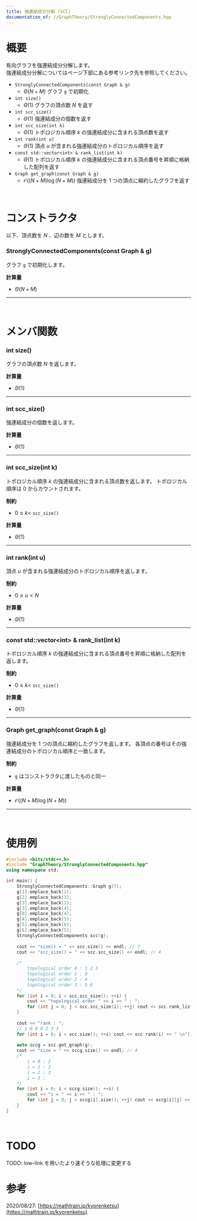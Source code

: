 ```yaml
---
title: 強連結成分分解 (SCC)
documentation_of: //GraphTheory/StronglyConnectedComponents.hpp
---
```


# 概要

有向グラフを強連結成分分解します。  
強連結成分分解についてはページ下部にある参考リンク先を参照してください。  

- `StronglyConnectedComponents(const Graph & g)`
	- $\Theta(N + M)$ グラフ `g` で初期化
- `int size()`
	- $\Theta(1)$ グラフの頂点数 $N$ を返す
- `int scc_size()`
	- $\Theta(1)$ 強連結成分の個数を返す
- `int scc_size(int k)`
	- $\Theta(1)$ トポロジカル順序 $k$ の強連結成分に含まれる頂点数を返す
- `int rank(int u)`
	- $\Theta(1)$ 頂点 $u$ が含まれる強連結成分のトポロジカル順序を返す
- `const std::vector<int> & rank_list(int k)`
	- $\Theta(1)$ トポロジカル順序 $k$ の強連結成分に含まれる頂点番号を昇順に格納した配列を返す
- `Graph get_graph(const Graph & g)`
	- $\mathcal{O}((N + M) \log{(N + M)})$ 強連結成分を $1$ つの頂点に縮約したグラフを返す


<br>

# コンストラクタ

以下、頂点数を $N$ 、辺の数を $M$ とします。

### StronglyConnectedComponents(const Graph & g)

グラフ `g` で初期化します。  

**計算量**

- $\Theta(N + M)$

---

<br>

# メンバ関数

### int size()

グラフの頂点数 $N$ を返します。  

**計算量**

- $\Theta(1)$

---

### int scc_size()

強連結成分の個数を返します。  

**計算量**

- $\Theta(1)$

---

### int scc_size(int k)

トポロジカル順序 $k$ の強連結成分に含まれる頂点数を返します。
トポロジカル順序は $0$ からカウントされます。  

**制約**

- $0 \leq k <$ `scc_size()`

**計算量**

- $\Theta(1)$

---

### int rank(int u)

頂点 $u$ が含まれる強連結成分のトポロジカル順序を返します。  

**制約**

- $0 \leq u < N$

**計算量**

- $\Theta(1)$

---

### const std::vector&lt;int&gt; & rank_list(int k)

トポロジカル順序 $k$ の強連結成分に含まれる頂点番号を昇順に格納した配列を返します。  

**制約**

- $0 \leq k <$ `scc_size()`

**計算量**

- $\Theta(1)$

---

### Graph get_graph(const Graph & g)

強連結成分を $1$ つの頂点に縮約したグラフを返します。
各頂点の番号はその強連結成分のトポロジカル順序と一致します。  

**制約**

- `g` はコンストラクタに渡したものと同一

**計算量**

- $\mathcal{O}((N + M) \log{(N + M)})$

---

<br>

# 使用例

```cpp
#include <bits/stdc++.h>
#include "GraphTheory/StronglyConnectedComponents.hpp"
using namespace std;

int main() {
	StronglyConnectedComponents::Graph g(7);
	g[1].emplace_back(2);
	g[2].emplace_back(3);
	g[3].emplace_back(1);
	g[3].emplace_back(4);
	g[0].emplace_back(4);
	g[4].emplace_back(5);
	g[5].emplace_back(6);
	g[6].emplace_back(5);
	StronglyConnectedComponents scc(g);
	
	cout << "size() = " << scc.size() << endl; // 7
	cout << "scc_size() = " << scc.scc_size() << endl; // 4
	
	/*
		topological order 0 : 1 2 3
		topological order 1 : 0
		topological order 2 : 4
		topological order 3 : 5 6
	*/
	for (int i = 0; i < scc.scc_size(); ++i) {
		cout << "topological order " << i << " : ";
		for (int j = 0; j < scc.scc_size(i); ++j) cout << scc.rank_list(i)[j] << " \n"[j + 1 == scc.scc_size(i)];
	}
	
	cout << "rank : ";
	// 1 0 0 0 2 3 3
	for (int i = 0; i < scc.size(); ++i) cout << scc.rank(i) << " \n"[i + 1 == scc.size()];
	
	auto sccg = scc.get_graph(g);
	cout << "size = " << sccg.size() << endl; // 4
	/*
		i = 0 : 2
		i = 1 : 2
		i = 2 : 3
		i = 3 :
	*/
	for (int i = 0; i < sccg.size(); ++i) {
		cout << "i = " << i << " : ";
		for (int j = 0; j < sccg[i].size(); ++j) cout << sccg[i][j] << " \n"[j + 1 == sccg[i].size()];
	}
}
```

<br>

# TODO

TODO: low-link を用いたより速そうな処理に変更する

# 参考

2020/08/27: [https://mathtrain.jp/kyorenketsu](https://mathtrain.jp/kyorenketsu)  

<br>